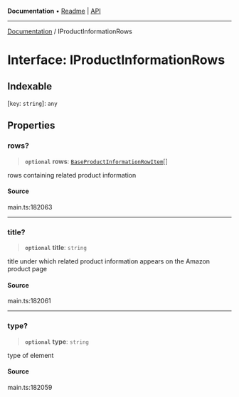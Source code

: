 **Documentation** • [Readme](../README.md) \| [API](../globals.md)

***

[Documentation](../README.md) / IProductInformationRows

# Interface: IProductInformationRows

## Indexable

 \[`key`: `string`\]: `any`

## Properties

### rows?

> **`optional`** **rows**: [`BaseProductInformationRowItem`](../classes/BaseProductInformationRowItem.md)[]

rows containing related product information

#### Source

main.ts:182063

***

### title?

> **`optional`** **title**: `string`

title under which related product information appears on the Amazon product page

#### Source

main.ts:182061

***

### type?

> **`optional`** **type**: `string`

type of element

#### Source

main.ts:182059
